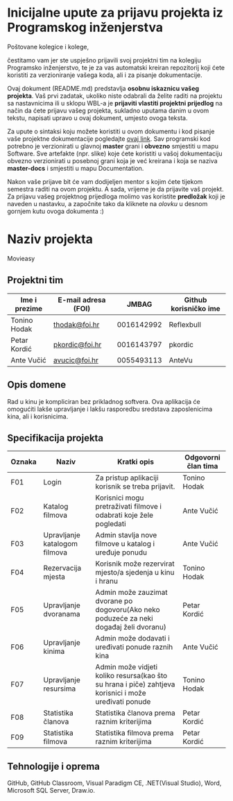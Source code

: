 # Inicijalne upute za prijavu projekta iz Programskog inženjerstva

Poštovane kolegice i kolege, 

čestitamo vam jer ste uspješno prijavili svoj projektni tim na kolegiju Programsko inženjerstvo, te je za vas automatski kreiran repozitorij koji ćete koristiti za verzioniranje vašega koda, ali i za pisanje dokumentacije.

Ovaj dokument (README.md) predstavlja **osobnu iskaznicu vašeg projekta**. Vaš prvi zadatak, ukoliko niste odabrali da želite raditi na projektu sa nastavnicima ili u sklopu WBL-a je **prijaviti vlastiti projektni prijedlog** na način da ćete prijavu vašeg projekta, sukladno uputama danim u ovom tekstu, napisati upravo u ovaj dokument, umjesto ovoga teksta.

Za upute o sintaksi koju možete koristiti u ovom dokumentu i kod pisanje vaše projektne dokumentacije pogledajte [ovaj link](https://guides.github.com/features/mastering-markdown/).
Sav programski kod potrebno je verzionirati u glavnoj **master** grani i **obvezno** smjestiti u mapu Software. Sve artefakte (npr. slike) koje ćete koristiti u vašoj dokumentaciju obvezno verzionirati u posebnoj grani koja je već kreirana i koja se naziva **master-docs** i smjestiti u mapu Documentation.

Nakon vaše prijave bit će vam dodijeljen mentor s kojim ćete tijekom semestra raditi na ovom projektu. A sada, vrijeme je da prijavite vaš projekt. Za prijavu vašeg projektnog prijedloga molimo vas koristite **predložak** koji je naveden u nastavku, a započnite tako da kliknete na *olovku* u desnom gornjem kutu ovoga dokumenta :) 

# Naziv projekta
Movieasy

## Projektni tim

Ime i prezime | E-mail adresa (FOI) | JMBAG | Github korisničko ime
------------  | ------------------- | ----- | ---------------------
Tonino Hodak | thodak@foi.hr | 0016142992 | Reflexbull
Petar Kordić | pkordic@foi.hr | 0016143797 | pkordic
Ante Vučić | avucic@foi.hr | 0055493113 | AnteVu

## Opis domene
Rad u kinu je kompliciran bez prikladnog softvera. Ova aplikacija će omogućiti lakše upravljanje i lakšu rasporedbu sredstava zaposlenicima kina, ali i korisnicima.

## Specifikacija projekta
Oznaka | Naziv | Kratki opis | Odgovorni član tima
------ | ----- | ----------- | -------------------
F01 | Login |Za pristup aplikaciji korisnik se treba prijavit. | Tonino Hodak
F02 | Katalog filmova | Korisnici mogu pretraživati filmove i odabrati koje žele pogledati | Ante Vučić
F03 | Upravljanje katalogom filmova | Admin stavlja nove filmove u katalog i uređuje ponudu | Ante Vučić
F04 | Rezervacija mjesta | Korisnik može rezervirat mjesto/a sjedenja u kinu i hranu | Tonino Hodak
F05 | Upravljanje dvoranama | Admin može zauzimat dvorane po dogovoru(Ako neko poduzeće za neki događaj želi dvoranu) | Petar Kordić
F06 | Upravljanje kinima | Admin može dodavati i uređivati ponude raznih kina | Ante Vučić
F07 | Upravljanje resursima | Admin može vidjeti koliko resursa(kao što su hrana i piče) zahtjeva korisnici i može uređivati ponude | Tonino Hodak
F08 | Statistika članova | Statistika članova prema raznim kriterijima | Petar Kordić
F09 | Statistika filmova | Statistika filmova prema raznim kriterijima | Petar Kordić

## Tehnologije i oprema
GitHub, GitHub Classroom, Visual Paradigm CE, .NET(Visual Studio), Word, Microsoft SQL Server, Draw.io.
